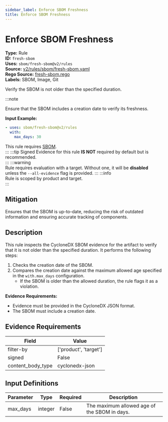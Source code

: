 ```yaml
---
sidebar_label: Enforce SBOM Freshness
title: Enforce SBOM Freshness
---  
```

# Enforce SBOM Freshness  
**Type:** Rule  
**ID:** `fresh-sbom`  
**Uses:** `sbom/fresh-sbom@v2/rules`  
**Source:** [v2/rules/sbom/fresh-sbom.yaml](https://github.com/scribe-public/sample-policies/blob/main/v2/rules/sbom/fresh-sbom.yaml)  
**Rego Source:** [fresh-sbom.rego](https://github.com/scribe-public/sample-policies/blob/main/v2/rules/sbom/fresh-sbom.rego)  
**Labels:** SBOM, Image, Git  

Verify the SBOM is not older than the specified duration.

:::note 
  
Ensure that the SBOM includes a creation date to verify its freshness.

**Input Example:**

```yaml
- uses: sbom/fresh-sbom@v2/rules
  with:
    max_days: 30
```

This rule requires [SBOM](https://scribe-security.netlify.app/docs/valint/sbom).  
::: 
:::tip 
Signed Evidence for this rule **IS NOT** required by default but is recommended.  
::: 
:::warning  
Rule requires evaluation with a target. Without one, it will be **disabled** unless the `--all-evidence` flag is provided.
::: 
:::info  
Rule is scoped by product and target.  
:::  

## Mitigation  
Ensures that the SBOM is up-to-date, reducing the risk of outdated information and ensuring accurate tracking of components.



## Description  
This rule inspects the CycloneDX SBOM evidence for the artifact to verify that it is not older than the specified duration.
It performs the following steps:

1. Checks the creation date of the SBOM.
2. Compares the creation date against the maximum allowed age specified in the `with.max_days` configuration.
   - If the SBOM is older than the allowed duration, the rule flags it as a violation.

**Evidence Requirements:**
- Evidence must be provided in the CycloneDX JSON format.
- The SBOM must include a creation date.


## Evidence Requirements  
| Field | Value |
|-------|-------|
| filter-by | ['product', 'target'] |
| signed | False |
| content_body_type | cyclonedx-json |

## Input Definitions  
| Parameter | Type | Required | Description |
|-----------|------|----------|-------------|
| max_days | integer | False | The maximum allowed age of the SBOM in days. |

